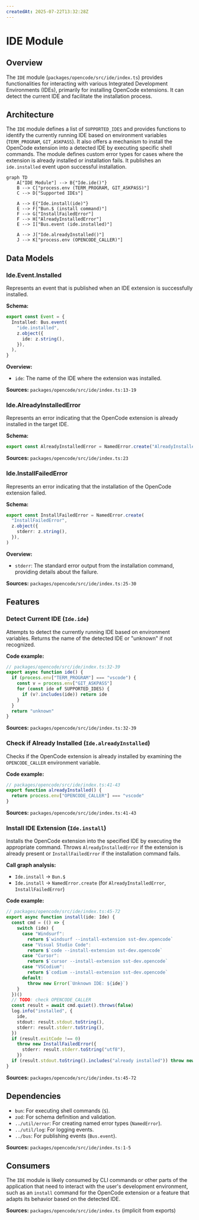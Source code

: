 ```yaml
---
createdAt: 2025-07-22T13:32:28Z
---
```


# IDE Module

## Overview

The `IDE` module (`packages/opencode/src/ide/index.ts`) provides functionalities for interacting with various Integrated Development Environments (IDEs), primarily for installing OpenCode extensions. It can detect the current IDE and facilitate the installation process.

## Architecture

The `IDE` module defines a list of `SUPPORTED_IDES` and provides functions to identify the currently running IDE based on environment variables (`TERM_PROGRAM`, `GIT_ASKPASS`). It also offers a mechanism to install the OpenCode extension into a detected IDE by executing specific shell commands. The module defines custom error types for cases where the extension is already installed or installation fails. It publishes an `ide.installed` event upon successful installation.

```mermaid
graph TD
    A["IDE Module"] --> B{"Ide.ide()"}
    B --> C["process.env (TERM_PROGRAM, GIT_ASKPASS)"]
    C --> D["Supported IDEs"]

    A --> E{"Ide.install(ide)"}
    E --> F["Bun.$ (install command)"]
    F --> G["InstallFailedError"]
    F --> H["AlreadyInstalledError"]
    E --> I["Bus.event (ide.installed)"]

    A --> J["Ide.alreadyInstalled()"]
    J --> K["process.env (OPENCODE_CALLER)"]
```

## Data Models

### Ide.Event.Installed

Represents an event that is published when an IDE extension is successfully installed.

**Schema:**

```typescript
export const Event = {
  Installed: Bus.event(
    "ide.installed",
    z.object({
      ide: z.string(),
    }),
  ),
}
```

**Overview:**

- `ide`: The name of the IDE where the extension was installed.

**Sources:** `packages/opencode/src/ide/index.ts:13-19`

### Ide.AlreadyInstalledError

Represents an error indicating that the OpenCode extension is already installed in the target IDE.

**Schema:**

```typescript
export const AlreadyInstalledError = NamedError.create("AlreadyInstalledError", z.object({}))
```

**Sources:** `packages/opencode/src/ide/index.ts:23`

### Ide.InstallFailedError

Represents an error indicating that the installation of the OpenCode extension failed.

**Schema:**

```typescript
export const InstallFailedError = NamedError.create(
  "InstallFailedError",
  z.object({
    stderr: z.string(),
  }),
)
```

**Overview:**

- `stderr`: The standard error output from the installation command, providing details about the failure.

**Sources:** `packages/opencode/src/ide/index.ts:25-30`

## Features

### Detect Current IDE (`Ide.ide`)

Attempts to detect the currently running IDE based on environment variables. Returns the name of the detected IDE or "unknown" if not recognized.

**Code example:**

```typescript
// packages/opencode/src/ide/index.ts:32-39
export async function ide() {
  if (process.env["TERM_PROGRAM"] === "vscode") {
    const v = process.env["GIT_ASKPASS"]
    for (const ide of SUPPORTED_IDES) {
      if (v?.includes(ide)) return ide
    }
  }
  return "unknown"
}
```

**Sources:** `packages/opencode/src/ide/index.ts:32-39`

### Check if Already Installed (`Ide.alreadyInstalled`)

Checks if the OpenCode extension is already installed by examining the `OPENCODE_CALLER` environment variable.

**Code example:**

```typescript
// packages/opencode/src/ide/index.ts:41-43
export function alreadyInstalled() {
  return process.env["OPENCODE_CALLER"] === "vscode"
}
```

**Sources:** `packages/opencode/src/ide/index.ts:41-43`

### Install IDE Extension (`Ide.install`)

Installs the OpenCode extension into the specified IDE by executing the appropriate command. Throws `AlreadyInstalledError` if the extension is already present or `InstallFailedError` if the installation command fails.

**Call graph analysis:**

- `Ide.install` → `Bun.$`
- `Ide.install` → `NamedError.create` (for `AlreadyInstalledError`, `InstallFailedError`)

**Code example:**

```typescript
// packages/opencode/src/ide/index.ts:45-72
export async function install(ide: Ide) {
  const cmd = (() => {
    switch (ide) {
      case "Windsurf":
        return $`windsurf --install-extension sst-dev.opencode`
      case "Visual Studio Code":
        return $`code --install-extension sst-dev.opencode`
      case "Cursor":
        return $`cursor --install-extension sst-dev.opencode`
      case "VSCodium":
        return $`codium --install-extension sst-dev.opencode`
      default:
        throw new Error(`Unknown IDE: ${ide}`)
    }
  })()
  // TODO: check OPENCODE_CALLER
  const result = await cmd.quiet().throws(false)
  log.info("installed", {
    ide,
    stdout: result.stdout.toString(),
    stderr: result.stderr.toString(),
  })
  if (result.exitCode !== 0)
    throw new InstallFailedError({
      stderr: result.stderr.toString("utf8"),
    })
  if (result.stdout.toString().includes("already installed")) throw new AlreadyInstalledError({})
}
```

**Sources:** `packages/opencode/src/ide/index.ts:45-72`

## Dependencies

- `bun`: For executing shell commands (`$`).
- `zod`: For schema definition and validation.
- `../util/error`: For creating named error types (`NamedError`).
- `../util/log`: For logging events.
- `../bus`: For publishing events (`Bus.event`).

**Sources:** `packages/opencode/src/ide/index.ts:1-5`

## Consumers

The `IDE` module is likely consumed by CLI commands or other parts of the application that need to interact with the user's development environment, such as an `install` command for the OpenCode extension or a feature that adapts its behavior based on the detected IDE.

**Sources:** `packages/opencode/src/ide/index.ts` (implicit from exports)
